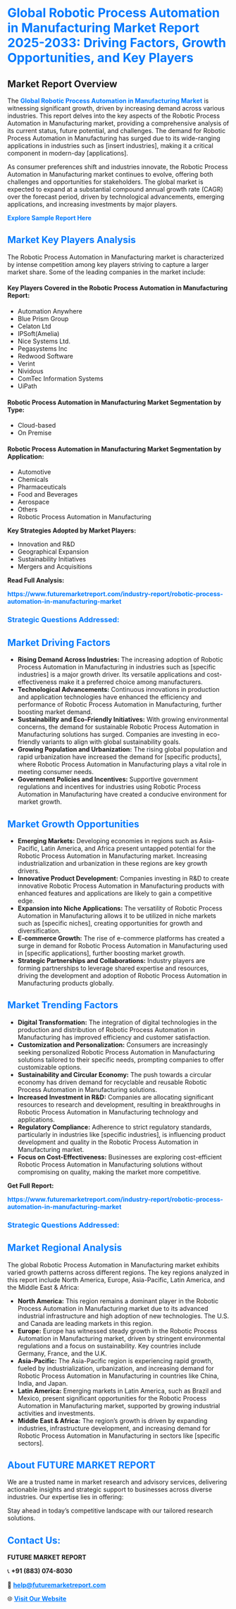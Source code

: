 <h1 style="color: #007BFF;">Global Robotic Process Automation in Manufacturing Market Report 2025-2033: Driving Factors, Growth Opportunities, and Key Players</h1>

<section id="overview">
<h2>Market Report Overview</h2>
<p>The <a href="https://www.futuremarketreport.com/industry-report/robotic-process-automation-in-manufacturing-market" style="color: #007BFF; text-decoration: none;"><strong>Global Robotic Process Automation in Manufacturing Market</strong></a> is witnessing significant growth, driven by increasing demand across various industries. This report delves into the key aspects of the Robotic Process Automation in Manufacturing market, providing a comprehensive analysis of its current status, future potential, and challenges. The demand for Robotic Process Automation in Manufacturing has surged due to its wide-ranging applications in industries such as [insert industries], making it a critical component in modern-day [applications].</p>
<p>As consumer preferences shift and industries innovate, the Robotic Process Automation in Manufacturing market continues to evolve, offering both challenges and opportunities for stakeholders. The global market is expected to expand at a substantial compound annual growth rate (CAGR) over the forecast period, driven by technological advancements, emerging applications, and increasing investments by major players.</p>
</section>

<section id="overview">
<p><a href="https://www.futuremarketreport.com/request-sample/reportId=113302" style="color: #007BFF; text-decoration: none;"><strong>Explore Sample Report Here</strong></a></p>
</section>

<section id="key-players">
<h2 style="color: #007BFF;">Market Key Players Analysis</h2>
<p>The Robotic Process Automation in Manufacturing market is characterized by intense competition among key players striving to capture a larger market share. Some of the leading companies in the market include:</p>
<h4>Key Players Covered in the Robotic Process Automation in Manufacturing Report:</h4>
<ul><li>Automation Anywhere</li><li>Blue Prism Group</li><li>Celaton Ltd</li><li>IPSoft(Amelia)</li><li>Nice Systems Ltd.</li><li>Pegasystems Inc</li><li>Redwood Software</li><li>Verint</li><li>Nividous</li><li>ComTec Information Systems</li><li>UiPath</li></ul>
<h4>Robotic Process Automation in Manufacturing Market Segmentation by Type:</h4>
<ul><li>Cloud-based</li><li>On Premise</li></ul>

<h4>Robotic Process Automation in Manufacturing Market Segmentation by Application:</h4>
<ul><li>Automotive</li><li>Chemicals</li><li>Pharmaceuticals</li><li>Food and Beverages</li><li>Aerospace</li><li>Others</li><li>Robotic Process Automation in Manufacturing</li></ul>
<p><strong>Key Strategies Adopted by Market Players:</strong></p>
<ul>
<li>Innovation and R&D</li>
<li>Geographical Expansion</li>
<li>Sustainability Initiatives</li>
<li>Mergers and Acquisitions</li>
</ul>
</section>

<section>
<p><strong>Read Full Analysis: </strong></p><a href="https://www.futuremarketreport.com/industry-report/robotic-process-automation-in-manufacturing-market" style="color: #007BFF; text-decoration: none;"><strong>https://www.futuremarketreport.com/industry-report/robotic-process-automation-in-manufacturing-market</strong></a>
<h3 style="color: #007BFF;">Strategic Questions Addressed:</h3>
</section>

<section id="driving-factors">
<h2 style="color: #007BFF;">Market Driving Factors</h2>
<ul>
<li><strong>Rising Demand Across Industries:</strong> The increasing adoption of Robotic Process Automation in Manufacturing in industries such as [specific industries] is a major growth driver. Its versatile applications and cost-effectiveness make it a preferred choice among manufacturers.</li>
<li><strong>Technological Advancements:</strong> Continuous innovations in production and application technologies have enhanced the efficiency and performance of Robotic Process Automation in Manufacturing, further boosting market demand.</li>
<li><strong>Sustainability and Eco-Friendly Initiatives:</strong> With growing environmental concerns, the demand for sustainable Robotic Process Automation in Manufacturing solutions has surged. Companies are investing in eco-friendly variants to align with global sustainability goals.</li>
<li><strong>Growing Population and Urbanization:</strong> The rising global population and rapid urbanization have increased the demand for [specific products], where Robotic Process Automation in Manufacturing plays a vital role in meeting consumer needs.</li>
<li><strong>Government Policies and Incentives:</strong> Supportive government regulations and incentives for industries using Robotic Process Automation in Manufacturing have created a conducive environment for market growth.</li>
</ul>
</section>

<section id="growth-opportunities">
<h2 style="color: #007BFF;">Market Growth Opportunities</h2>
<ul>
<li><strong>Emerging Markets:</strong> Developing economies in regions such as Asia-Pacific, Latin America, and Africa present untapped potential for the Robotic Process Automation in Manufacturing market. Increasing industrialization and urbanization in these regions are key growth drivers.</li>
<li><strong>Innovative Product Development:</strong> Companies investing in R&D to create innovative Robotic Process Automation in Manufacturing products with enhanced features and applications are likely to gain a competitive edge.</li>
<li><strong>Expansion into Niche Applications:</strong> The versatility of Robotic Process Automation in Manufacturing allows it to be utilized in niche markets such as [specific niches], creating opportunities for growth and diversification.</li>
<li><strong>E-commerce Growth:</strong> The rise of e-commerce platforms has created a surge in demand for Robotic Process Automation in Manufacturing used in [specific applications], further boosting market growth.</li>
<li><strong>Strategic Partnerships and Collaborations:</strong> Industry players are forming partnerships to leverage shared expertise and resources, driving the development and adoption of Robotic Process Automation in Manufacturing products globally.</li>
</ul>
</section>

<section id="trending-factors">
<h2 style="color: #007BFF;">Market Trending Factors</h2>
<ul>
<li><strong>Digital Transformation:</strong> The integration of digital technologies in the production and distribution of Robotic Process Automation in Manufacturing has improved efficiency and customer satisfaction.</li>
<li><strong>Customization and Personalization:</strong> Consumers are increasingly seeking personalized Robotic Process Automation in Manufacturing solutions tailored to their specific needs, prompting companies to offer customizable options.</li>
<li><strong>Sustainability and Circular Economy:</strong> The push towards a circular economy has driven demand for recyclable and reusable Robotic Process Automation in Manufacturing solutions.</li>
<li><strong>Increased Investment in R&D:</strong> Companies are allocating significant resources to research and development, resulting in breakthroughs in Robotic Process Automation in Manufacturing technology and applications.</li>
<li><strong>Regulatory Compliance:</strong> Adherence to strict regulatory standards, particularly in industries like [specific industries], is influencing product development and quality in the Robotic Process Automation in Manufacturing market.</li>
<li><strong>Focus on Cost-Effectiveness:</strong> Businesses are exploring cost-efficient Robotic Process Automation in Manufacturing solutions without compromising on quality, making the market more competitive.</li>
</ul>
</section>

<section>
<p><strong>Get Full Report: </strong></p><a href="https://www.futuremarketreport.com/industry-report/robotic-process-automation-in-manufacturing-market" style="color: #007BFF; text-decoration: none;"><strong>https://www.futuremarketreport.com/industry-report/robotic-process-automation-in-manufacturing-market</strong></a>
<h3 style="color: #007BFF;">Strategic Questions Addressed:</h3>
</section>


<section id="regional-analysis">
<h2 style="color: #007BFF;">Market Regional Analysis</h2>
<p>The global Robotic Process Automation in Manufacturing market exhibits varied growth patterns across different regions. The key regions analyzed in this report include North America, Europe, Asia-Pacific, Latin America, and the Middle East & Africa:</p>
<ul>
<li><strong>North America:</strong> This region remains a dominant player in the Robotic Process Automation in Manufacturing market due to its advanced industrial infrastructure and high adoption of new technologies. The U.S. and Canada are leading markets in this region.</li>
<li><strong>Europe:</strong> Europe has witnessed steady growth in the Robotic Process Automation in Manufacturing market, driven by stringent environmental regulations and a focus on sustainability. Key countries include Germany, France, and the U.K.</li>
<li><strong>Asia-Pacific:</strong> The Asia-Pacific region is experiencing rapid growth, fueled by industrialization, urbanization, and increasing demand for Robotic Process Automation in Manufacturing in countries like China, India, and Japan.</li>
<li><strong>Latin America:</strong> Emerging markets in Latin America, such as Brazil and Mexico, present significant opportunities for the Robotic Process Automation in Manufacturing market, supported by growing industrial activities and investments.</li>
<li><strong>Middle East & Africa:</strong> The region’s growth is driven by expanding industries, infrastructure development, and increasing demand for Robotic Process Automation in Manufacturing in sectors like [specific sectors].</li>
</ul>
</section>

<footer>
<h2 style="color: #007BFF;">About FUTURE MARKET REPORT</h2>
<p>We are a trusted name in market research and advisory services, delivering actionable insights and strategic support to businesses across diverse industries. Our expertise lies in offering:</p>

<p>Stay ahead in today’s competitive landscape with our tailored research solutions.</p>

<h2 style="color: #007BFF;">Contact Us:</h2>
<p><strong>FUTURE MARKET REPORT</strong></p>
<p>📞 <strong>+91 (883) 074-8030</strong></p>
<p>📧 <strong><a href="mailto:help@futuremarketreport.com" style="color: #007BFF;">help@futuremarketreport.com</a></strong></p>
<p>🌐 <strong><a href="https://www.futuremarketreport.com/" style="color: #007BFF;">Visit Our Website</a></strong></p>
</footer>